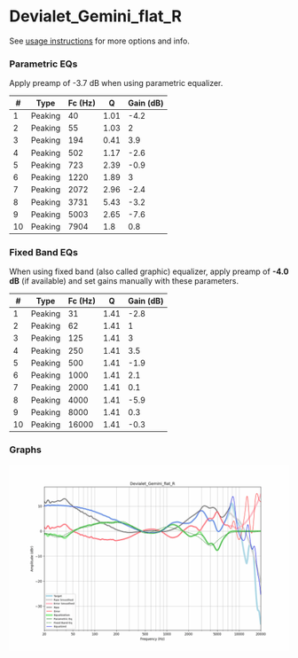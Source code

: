 # Devialet_Gemini_flat_R
See [usage instructions](https://github.com/jaakkopasanen/AutoEq#usage) for more options and info.

### Parametric EQs
Apply preamp of -3.7 dB when using parametric equalizer.

|   # | Type    |   Fc (Hz) |    Q |   Gain (dB) |
|-----|---------|-----------|------|-------------|
|   1 | Peaking |        40 | 1.01 |        -4.2 |
|   2 | Peaking |        55 | 1.03 |         2   |
|   3 | Peaking |       194 | 0.41 |         3.9 |
|   4 | Peaking |       502 | 1.17 |        -2.6 |
|   5 | Peaking |       723 | 2.39 |        -0.9 |
|   6 | Peaking |      1220 | 1.89 |         3   |
|   7 | Peaking |      2072 | 2.96 |        -2.4 |
|   8 | Peaking |      3731 | 5.43 |        -3.2 |
|   9 | Peaking |      5003 | 2.65 |        -7.6 |
|  10 | Peaking |      7904 | 1.8  |         0.8 |

### Fixed Band EQs
When using fixed band (also called graphic) equalizer, apply preamp of **-4.0 dB** (if available) and set gains manually with these parameters.

|   # | Type    |   Fc (Hz) |    Q |   Gain (dB) |
|-----|---------|-----------|------|-------------|
|   1 | Peaking |        31 | 1.41 |        -2.8 |
|   2 | Peaking |        62 | 1.41 |         1   |
|   3 | Peaking |       125 | 1.41 |         3   |
|   4 | Peaking |       250 | 1.41 |         3.5 |
|   5 | Peaking |       500 | 1.41 |        -1.9 |
|   6 | Peaking |      1000 | 1.41 |         2.1 |
|   7 | Peaking |      2000 | 1.41 |         0.1 |
|   8 | Peaking |      4000 | 1.41 |        -5.9 |
|   9 | Peaking |      8000 | 1.41 |         0.3 |
|  10 | Peaking |     16000 | 1.41 |        -0.3 |

### Graphs
![](./Devialet_Gemini_flat_R.png)
